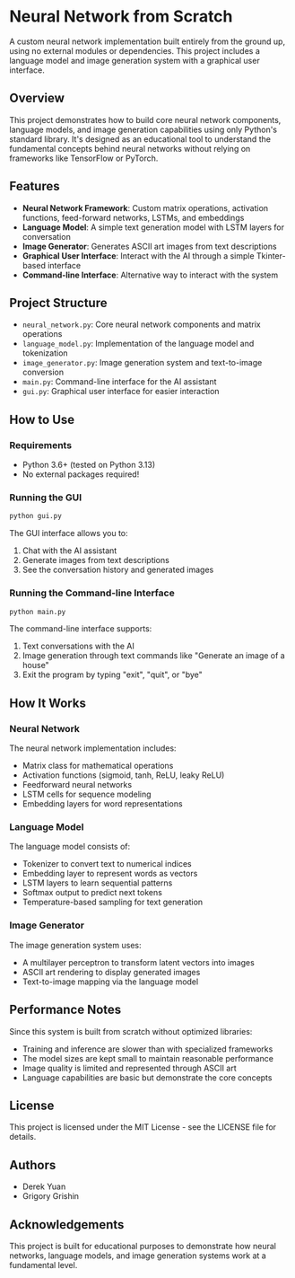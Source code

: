 # Neural Network from Scratch

A custom neural network implementation built entirely from the ground up, using no external modules or dependencies. This project includes a language model and image generation system with a graphical user interface.

## Overview

This project demonstrates how to build core neural network components, language models, and image generation capabilities using only Python's standard library. It's designed as an educational tool to understand the fundamental concepts behind neural networks without relying on frameworks like TensorFlow or PyTorch.

## Features

- **Neural Network Framework**: Custom matrix operations, activation functions, feed-forward networks, LSTMs, and embeddings
- **Language Model**: A simple text generation model with LSTM layers for conversation
- **Image Generator**: Generates ASCII art images from text descriptions
- **Graphical User Interface**: Interact with the AI through a simple Tkinter-based interface
- **Command-line Interface**: Alternative way to interact with the system

## Project Structure

- `neural_network.py`: Core neural network components and matrix operations
- `language_model.py`: Implementation of the language model and tokenization
- `image_generator.py`: Image generation system and text-to-image conversion
- `main.py`: Command-line interface for the AI assistant
- `gui.py`: Graphical user interface for easier interaction

## How to Use

### Requirements

- Python 3.6+ (tested on Python 3.13)
- No external packages required!

### Running the GUI

```bash
python gui.py
```

The GUI interface allows you to:
1. Chat with the AI assistant
2. Generate images from text descriptions
3. See the conversation history and generated images

### Running the Command-line Interface

```bash
python main.py
```

The command-line interface supports:
1. Text conversations with the AI
2. Image generation through text commands like "Generate an image of a house"
3. Exit the program by typing "exit", "quit", or "bye"

## How It Works

### Neural Network

The neural network implementation includes:
- Matrix class for mathematical operations
- Activation functions (sigmoid, tanh, ReLU, leaky ReLU)
- Feedforward neural networks
- LSTM cells for sequence modeling
- Embedding layers for word representations

### Language Model

The language model consists of:
- Tokenizer to convert text to numerical indices
- Embedding layer to represent words as vectors
- LSTM layers to learn sequential patterns
- Softmax output to predict next tokens
- Temperature-based sampling for text generation

### Image Generator

The image generation system uses:
- A multilayer perceptron to transform latent vectors into images
- ASCII art rendering to display generated images
- Text-to-image mapping via the language model

## Performance Notes

Since this system is built from scratch without optimized libraries:
- Training and inference are slower than with specialized frameworks
- The model sizes are kept small to maintain reasonable performance
- Image quality is limited and represented through ASCII art
- Language capabilities are basic but demonstrate the core concepts

## License

This project is licensed under the MIT License - see the LICENSE file for details.

## Authors

- Derek Yuan
- Grigory Grishin

## Acknowledgements

This project is built for educational purposes to demonstrate how neural networks, language models, and image generation systems work at a fundamental level.
